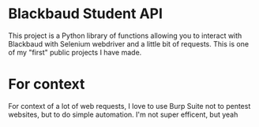 # Blackbaud Student API

This project is a Python library of functions allowing you to interact with Blackbaud with Selenium webdriver and a little bit of requests. This is one of my "first" public projects I have made.

# For context

For context of a lot of web requests, I love to use Burp Suite not to pentest websites, but to do simple automation. I'm not super efficent, but yeah
